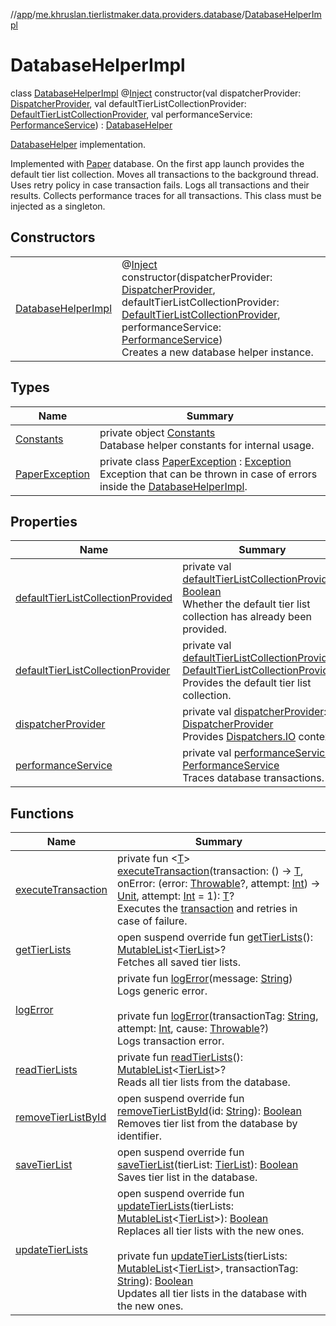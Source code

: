 //[app](../../../index.md)/[me.khruslan.tierlistmaker.data.providers.database](../index.md)/[DatabaseHelperImpl](index.md)

# DatabaseHelperImpl

class [DatabaseHelperImpl](index.md) @[Inject](https://javax-inject.github.io/javax-inject/api/javax/inject/Inject.html) constructor(val dispatcherProvider: [DispatcherProvider](../../me.khruslan.tierlistmaker.data.providers.dispatchers/-dispatcher-provider/index.md), val defaultTierListCollectionProvider: [DefaultTierListCollectionProvider](../-default-tier-list-collection-provider/index.md), val performanceService: [PerformanceService](../../me.khruslan.tierlistmaker.util.performance/-performance-service/index.md)) : [DatabaseHelper](../-database-helper/index.md)

[DatabaseHelper](../-database-helper/index.md) implementation.

Implemented with [Paper](https://github.com/pilgr/Paper) database. On the first app launch provides the default tier list collection. Moves all transactions to the background thread. Uses retry policy in case transaction fails. Logs all transactions and their results. Collects performance traces for all transactions. This class must be injected as a singleton.

## Constructors

| | |
|---|---|
| [DatabaseHelperImpl](-database-helper-impl.md) | @[Inject](https://javax-inject.github.io/javax-inject/api/javax/inject/Inject.html) <br>constructor(dispatcherProvider: [DispatcherProvider](../../me.khruslan.tierlistmaker.data.providers.dispatchers/-dispatcher-provider/index.md), defaultTierListCollectionProvider: [DefaultTierListCollectionProvider](../-default-tier-list-collection-provider/index.md), performanceService: [PerformanceService](../../me.khruslan.tierlistmaker.util.performance/-performance-service/index.md))<br>Creates a new database helper instance. |

## Types

| Name | Summary |
|---|---|
| [Constants](-constants/index.md) | private object [Constants](-constants/index.md)<br>Database helper constants for internal usage. |
| [PaperException](-paper-exception/index.md) | private class [PaperException](-paper-exception/index.md) : [Exception](https://developer.android.com/reference/kotlin/java/lang/Exception.html)<br>Exception that can be thrown in case of errors inside the [DatabaseHelperImpl](index.md). |

## Properties

| Name | Summary |
|---|---|
| [defaultTierListCollectionProvided](default-tier-list-collection-provided.md) | private val [defaultTierListCollectionProvided](default-tier-list-collection-provided.md): [Boolean](https://kotlinlang.org/api/latest/jvm/stdlib/kotlin/-boolean/index.html)<br>Whether the default tier list collection has already been provided. |
| [defaultTierListCollectionProvider](default-tier-list-collection-provider.md) | private val [defaultTierListCollectionProvider](default-tier-list-collection-provider.md): [DefaultTierListCollectionProvider](../-default-tier-list-collection-provider/index.md)<br>Provides the default tier list collection. |
| [dispatcherProvider](dispatcher-provider.md) | private val [dispatcherProvider](dispatcher-provider.md): [DispatcherProvider](../../me.khruslan.tierlistmaker.data.providers.dispatchers/-dispatcher-provider/index.md)<br>Provides [Dispatchers.IO](https://kotlinlang.org/api/kotlinx.coroutines/kotlinx-coroutines-core/kotlinx.coroutines/-dispatchers/-i-o.html) context. |
| [performanceService](performance-service.md) | private val [performanceService](performance-service.md): [PerformanceService](../../me.khruslan.tierlistmaker.util.performance/-performance-service/index.md)<br>Traces database transactions. |

## Functions

| Name | Summary |
|---|---|
| [executeTransaction](execute-transaction.md) | private fun &lt;[T](execute-transaction.md)&gt; [executeTransaction](execute-transaction.md)(transaction: () -&gt; [T](execute-transaction.md), onError: (error: [Throwable](https://kotlinlang.org/api/latest/jvm/stdlib/kotlin/-throwable/index.html)?, attempt: [Int](https://kotlinlang.org/api/latest/jvm/stdlib/kotlin/-int/index.html)) -&gt; [Unit](https://kotlinlang.org/api/latest/jvm/stdlib/kotlin/-unit/index.html), attempt: [Int](https://kotlinlang.org/api/latest/jvm/stdlib/kotlin/-int/index.html) = 1): [T](execute-transaction.md)?<br>Executes the [transaction](execute-transaction.md) and retries in case of failure. |
| [getTierLists](get-tier-lists.md) | open suspend override fun [getTierLists](get-tier-lists.md)(): [MutableList](https://kotlinlang.org/api/latest/jvm/stdlib/kotlin.collections/-mutable-list/index.html)&lt;[TierList](../../me.khruslan.tierlistmaker.data.models.tierlist/-tier-list/index.md)&gt;?<br>Fetches all saved tier lists. |
| [logError](log-error.md) | private fun [logError](log-error.md)(message: [String](https://kotlinlang.org/api/latest/jvm/stdlib/kotlin/-string/index.html))<br>Logs generic error.<br><br>private fun [logError](log-error.md)(transactionTag: [String](https://kotlinlang.org/api/latest/jvm/stdlib/kotlin/-string/index.html), attempt: [Int](https://kotlinlang.org/api/latest/jvm/stdlib/kotlin/-int/index.html), cause: [Throwable](https://kotlinlang.org/api/latest/jvm/stdlib/kotlin/-throwable/index.html)?)<br>Logs transaction error. |
| [readTierLists](read-tier-lists.md) | private fun [readTierLists](read-tier-lists.md)(): [MutableList](https://kotlinlang.org/api/latest/jvm/stdlib/kotlin.collections/-mutable-list/index.html)&lt;[TierList](../../me.khruslan.tierlistmaker.data.models.tierlist/-tier-list/index.md)&gt;?<br>Reads all tier lists from the database. |
| [removeTierListById](remove-tier-list-by-id.md) | open suspend override fun [removeTierListById](remove-tier-list-by-id.md)(id: [String](https://kotlinlang.org/api/latest/jvm/stdlib/kotlin/-string/index.html)): [Boolean](https://kotlinlang.org/api/latest/jvm/stdlib/kotlin/-boolean/index.html)<br>Removes tier list from the database by identifier. |
| [saveTierList](save-tier-list.md) | open suspend override fun [saveTierList](save-tier-list.md)(tierList: [TierList](../../me.khruslan.tierlistmaker.data.models.tierlist/-tier-list/index.md)): [Boolean](https://kotlinlang.org/api/latest/jvm/stdlib/kotlin/-boolean/index.html)<br>Saves tier list in the database. |
| [updateTierLists](update-tier-lists.md) | open suspend override fun [updateTierLists](update-tier-lists.md)(tierLists: [MutableList](https://kotlinlang.org/api/latest/jvm/stdlib/kotlin.collections/-mutable-list/index.html)&lt;[TierList](../../me.khruslan.tierlistmaker.data.models.tierlist/-tier-list/index.md)&gt;): [Boolean](https://kotlinlang.org/api/latest/jvm/stdlib/kotlin/-boolean/index.html)<br>Replaces all tier lists with the new ones.<br><br>private fun [updateTierLists](update-tier-lists.md)(tierLists: [MutableList](https://kotlinlang.org/api/latest/jvm/stdlib/kotlin.collections/-mutable-list/index.html)&lt;[TierList](../../me.khruslan.tierlistmaker.data.models.tierlist/-tier-list/index.md)&gt;, transactionTag: [String](https://kotlinlang.org/api/latest/jvm/stdlib/kotlin/-string/index.html)): [Boolean](https://kotlinlang.org/api/latest/jvm/stdlib/kotlin/-boolean/index.html)<br>Updates all tier lists in the database with the new ones. |
